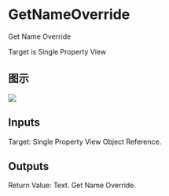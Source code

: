# GetNameOverride

Get Name Override

Target is Single Property View

## 图示

![]($-20221218-21250172.png)

## Inputs

Target: Single Property View Object Reference.  

## Outputs

Return Value: Text. Get Name Override.


